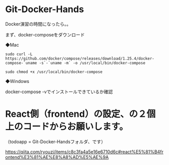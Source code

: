 # Git-Docker-Hands

Docker演習の時間になったら。。

まず、docker-composeをダウンロード

◆Mac

```
sudo curl -L https://github.com/docker/compose/releases/download/1.25.4/docker-compose-`uname -s`-`uname -m` -o /usr/local/bin/docker-compose
```
```
sudo chmod +x /usr/local/bin/docker-compose
```

◆Windows

docker-compose -vでインストールできているか確認


# React側（frontend）の設定、の２個上のコードからお願いします。

（todoapp = Git-Docker-Handsフォルダ、です）

https://qiita.com/ryouzi/items/c8c3fa4a5e16e6710d6c#react%E5%81%B4frontend%E3%81%AE%E8%A8%AD%E5%AE%9A
